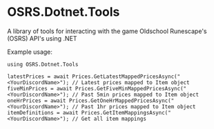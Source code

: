 # OSRS.Dotnet.Tools
A library of tools for interacting with the game Oldschool Runescape's (OSRS) API's using .NET

Example usage:

`using OSRS.Dotnet.Tools`

`latestPrices = await Prices.GetLatestMappedPricesAsync("<YourDiscordName>"); // Latest prices mapped to Item object
fiveMinPrices = await Prices.GetFiveMinMappedPricesAsync("<YourDiscordName>"); // Past 5min prices mapped to Item object
oneHrPrices = await Prices.GetOneHrMappedPricesAsync("<YourDiscordName>"); // Past 1hr prices mapped to Item object
itemDefinitions = await Prices.GetItemMappingsAsync("<YourDiscordName>"); // Get all item mappings`
